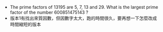* The prime factors of 13195 are 5, 7, 13 and 29. What is the largest prime factor of the number 600851475143 ?
* 版本1有找出來質因數，但因數字太大，跑的時間很久，要再想一下怎麼改成時間縮短的版本
